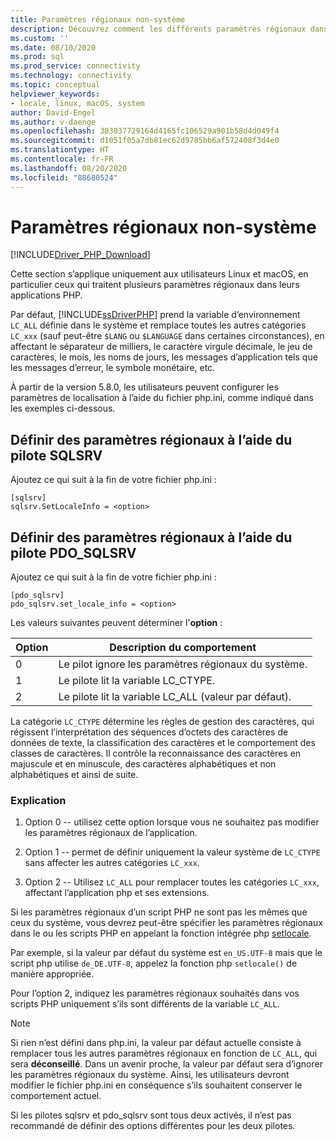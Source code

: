 ```yaml
---
title: Paramètres régionaux non-système
description: Découvrez comment les différents paramètres régionaux dans Linux et macOS affectent les pilotes Microsoft SQL Server pour PHP
ms.custom: ''
ms.date: 08/10/2020
ms.prod: sql
ms.prod_service: connectivity
ms.technology: connectivity
ms.topic: conceptual
helpviewer_keywords:
- locale, linux, macOS, system
author: David-Engel
ms.author: v-daenge
ms.openlocfilehash: 303037729164d4165fc106529a901b58d4d049f4
ms.sourcegitcommit: d1051f05a7db81ec62d9785bb6af572408f3d4e0
ms.translationtype: HT
ms.contentlocale: fr-FR
ms.lasthandoff: 08/20/2020
ms.locfileid: "88680524"
---
```

# <a name="non-system-locale-settings"></a>Paramètres régionaux non-système
[!INCLUDE[Driver_PHP_Download](../../includes/driver_php_download.md)]

Cette section s’applique uniquement aux utilisateurs Linux et macOS, en particulier ceux qui traitent plusieurs paramètres régionaux dans leurs applications PHP.

Par défaut, [!INCLUDE[ssDriverPHP](../../includes/ssdriverphp_md.md)] prend la variable d’environnement `LC_ALL` définie dans le système et remplace toutes les autres catégories `LC_xxx` (sauf peut-être `$LANG` ou `$LANGUAGE` dans certaines circonstances), en affectant le séparateur de milliers, le caractère virgule décimale, le jeu de caractères, le mois, les noms de jours, les messages d’application tels que les messages d’erreur, le symbole monétaire, etc.

À partir de la version 5.8.0, les utilisateurs peuvent configurer les paramètres de localisation à l’aide du fichier php.ini, comme indiqué dans les exemples ci-dessous.

## <a name="set-locale-info-using-the-sqlsrv-driver"></a>Définir des paramètres régionaux à l’aide du pilote SQLSRV  
Ajoutez ce qui suit à la fin de votre fichier php.ini :
  
```  
[sqlsrv]  
sqlsrv.SetLocaleInfo = <option>
```  
  
## <a name="set-locale-info-using-the-pdo_sqlsrv-driver"></a>Définir des paramètres régionaux à l’aide du pilote PDO_SQLSRV  
Ajoutez ce qui suit à la fin de votre fichier php.ini :
  
```  
[pdo_sqlsrv]  
pdo_sqlsrv.set_locale_info = <option>
```  
  
Les valeurs suivantes peuvent déterminer l'**option** :  
  
|Option|Description du comportement|
|---------|---------------|
|0|Le pilot ignore les paramètres régionaux du système.|
|1|Le pilote lit la variable LC_CTYPE.|
|2|Le pilote lit la variable LC_ALL (valeur par défaut).|
  

La catégorie `LC_CTYPE` détermine les règles de gestion des caractères, qui régissent l’interprétation des séquences d’octets des caractères de données de texte, la classification des caractères et le comportement des classes de caractères. Il contrôle la reconnaissance des caractères en majuscule et en minuscule, des caractères alphabétiques et non alphabétiques et ainsi de suite.

### <a name="explanation"></a>Explication

1. Option 0 -- utilisez cette option lorsque vous ne souhaitez pas modifier les paramètres régionaux de l’application.

1. Option 1 -- permet de définir uniquement la valeur système de `LC_CTYPE` sans affecter les autres catégories `LC_xxx`.

1. Option 2 -- Utilisez `LC_ALL` pour remplacer toutes les catégories `LC_xxx`, affectant l’application php et ses extensions.

Si les paramètres régionaux d’un script PHP ne sont pas les mêmes que ceux du système, vous devrez peut-être spécifier les paramètres régionaux dans le ou les scripts PHP en appelant la fonction intégrée php [setlocale](https://www.php.net/manual/en/function.setlocale.php). 

Par exemple, si la valeur par défaut du système est `en_US.UTF-8` mais que le script php utilise `de_DE.UTF-8`, appelez la fonction php `setlocale()` de manière appropriée.

Pour l’option 2, indiquez les paramètres régionaux souhaités dans vos scripts PHP uniquement s’ils sont différents de la variable `LC_ALL`.

> [!NOTE]
> Si rien n’est défini dans php.ini, la valeur par défaut actuelle consiste à remplacer tous les autres paramètres régionaux en fonction de `LC_ALL`, qui sera **déconseillé**. Dans un avenir proche, la valeur par défaut sera d’ignorer les paramètres régionaux du système. Ainsi, les utilisateurs devront modifier le fichier php.ini en conséquence s’ils souhaitent conserver le comportement actuel.

Si les pilotes sqlsrv et pdo_sqlsrv sont tous deux activés, il n’est pas recommandé de définir des options différentes pour les deux pilotes.
